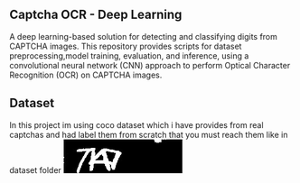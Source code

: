 ## Captcha OCR - Deep Learning

A deep learning-based solution for detecting and classifying digits from CAPTCHA images. This repository provides scripts for dataset preprocessing,model training, evaluation, and inference, using a convolutional neural network (CNN) approach to perform Optical Character Recognition (OCR) on CAPTCHA images.
## Dataset
In this project im using coco dataset which i have provides from real captchas and had label them from scratch that you must reach them like in dataset folder
![alt text](https://raw.githubusercontent.com/mahdizynali/captcha-ocr/refs/heads/main/dataset/images/w_123.jpg)
